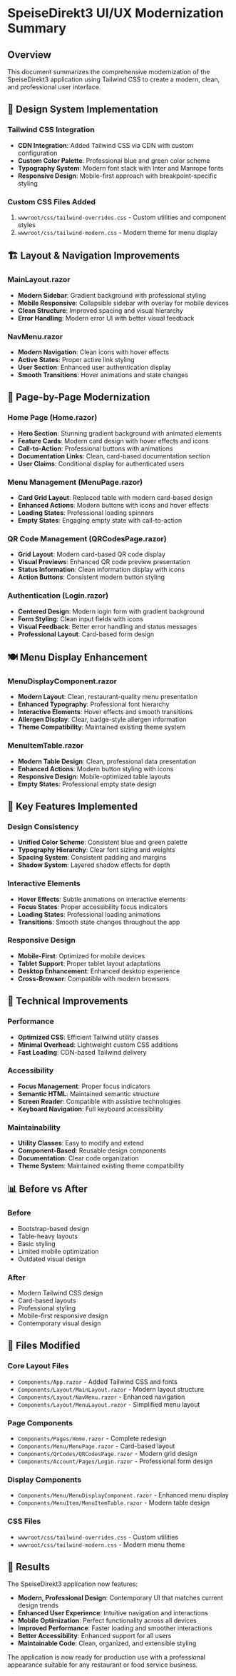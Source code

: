 # SpeiseDirekt3 UI/UX Modernization Summary

## Overview
This document summarizes the comprehensive modernization of the SpeiseDirekt3 application using Tailwind CSS to create a modern, clean, and professional user interface.

## 🎨 Design System Implementation

### Tailwind CSS Integration
- **CDN Integration**: Added Tailwind CSS via CDN with custom configuration
- **Custom Color Palette**: Professional blue and green color scheme
- **Typography System**: Modern font stack with Inter and Manrope fonts
- **Responsive Design**: Mobile-first approach with breakpoint-specific styling

### Custom CSS Files Added
1. `wwwroot/css/tailwind-overrides.css` - Custom utilities and component styles
2. `wwwroot/css/tailwind-modern.css` - Modern theme for menu display

## 🏗️ Layout & Navigation Improvements

### MainLayout.razor
- **Modern Sidebar**: Gradient background with professional styling
- **Mobile Responsive**: Collapsible sidebar with overlay for mobile devices
- **Clean Structure**: Improved spacing and visual hierarchy
- **Error Handling**: Modern error UI with better visual feedback

### NavMenu.razor
- **Modern Navigation**: Clean icons with hover effects
- **Active States**: Proper active link styling
- **User Section**: Enhanced user authentication display
- **Smooth Transitions**: Hover animations and state changes

## 📱 Page-by-Page Modernization

### Home Page (Home.razor)
- **Hero Section**: Stunning gradient background with animated elements
- **Feature Cards**: Modern card design with hover effects and icons
- **Call-to-Action**: Professional buttons with animations
- **Documentation Links**: Clean, card-based documentation section
- **User Claims**: Conditional display for authenticated users

### Menu Management (MenuPage.razor)
- **Card Grid Layout**: Replaced table with modern card-based design
- **Enhanced Actions**: Modern buttons with icons and hover effects
- **Loading States**: Professional loading spinners
- **Empty States**: Engaging empty state with call-to-action

### QR Code Management (QRCodesPage.razor)
- **Grid Layout**: Modern card-based QR code display
- **Visual Previews**: Enhanced QR code preview presentation
- **Status Information**: Clean information display with icons
- **Action Buttons**: Consistent modern button styling

### Authentication (Login.razor)
- **Centered Design**: Modern login form with gradient background
- **Form Styling**: Clean input fields with icons
- **Visual Feedback**: Better error handling and status messages
- **Professional Layout**: Card-based form design

## 🍽️ Menu Display Enhancement

### MenuDisplayComponent.razor
- **Modern Layout**: Clean, restaurant-quality menu presentation
- **Enhanced Typography**: Professional font hierarchy
- **Interactive Elements**: Hover effects and smooth transitions
- **Allergen Display**: Clear, badge-style allergen information
- **Theme Compatibility**: Maintained existing theme system

### MenuItemTable.razor
- **Modern Table Design**: Clean, professional data presentation
- **Enhanced Actions**: Modern button styling with icons
- **Responsive Design**: Mobile-optimized table layouts
- **Empty States**: Professional empty state design

## 🎯 Key Features Implemented

### Design Consistency
- **Unified Color Scheme**: Consistent blue and green palette
- **Typography Hierarchy**: Clear font sizing and weights
- **Spacing System**: Consistent padding and margins
- **Shadow System**: Layered shadow effects for depth

### Interactive Elements
- **Hover Effects**: Subtle animations on interactive elements
- **Focus States**: Proper accessibility focus indicators
- **Loading States**: Professional loading animations
- **Transitions**: Smooth state changes throughout the app

### Responsive Design
- **Mobile-First**: Optimized for mobile devices
- **Tablet Support**: Proper tablet layout adaptations
- **Desktop Enhancement**: Enhanced desktop experience
- **Cross-Browser**: Compatible with modern browsers

## 🚀 Technical Improvements

### Performance
- **Optimized CSS**: Efficient Tailwind utility classes
- **Minimal Overhead**: Lightweight custom CSS additions
- **Fast Loading**: CDN-based Tailwind delivery

### Accessibility
- **Focus Management**: Proper focus indicators
- **Semantic HTML**: Maintained semantic structure
- **Screen Reader**: Compatible with assistive technologies
- **Keyboard Navigation**: Full keyboard accessibility

### Maintainability
- **Utility Classes**: Easy to modify and extend
- **Component-Based**: Reusable design components
- **Documentation**: Clear code organization
- **Theme System**: Maintained existing theme compatibility

## 📊 Before vs After

### Before
- Bootstrap-based design
- Table-heavy layouts
- Basic styling
- Limited mobile optimization
- Outdated visual design

### After
- Modern Tailwind CSS design
- Card-based layouts
- Professional styling
- Mobile-first responsive design
- Contemporary visual design

## 🔧 Files Modified

### Core Layout Files
- `Components/App.razor` - Added Tailwind CSS and fonts
- `Components/Layout/MainLayout.razor` - Modern layout structure
- `Components/Layout/NavMenu.razor` - Enhanced navigation
- `Components/Layout/MenuLayout.razor` - Simplified menu layout

### Page Components
- `Components/Pages/Home.razor` - Complete redesign
- `Components/Menu/MenuPage.razor` - Card-based layout
- `Components/QrCodes/QRCodesPage.razor` - Modern grid design
- `Components/Account/Pages/Login.razor` - Professional form design

### Display Components
- `Components/Menu/MenuDisplayComponent.razor` - Enhanced menu display
- `Components/MenuItem/MenuItemTable.razor` - Modern table design

### CSS Files
- `wwwroot/css/tailwind-overrides.css` - Custom utilities
- `wwwroot/css/tailwind-modern.css` - Modern menu theme

## 🎉 Results

The SpeiseDirekt3 application now features:
- **Modern, Professional Design**: Contemporary UI that matches current design trends
- **Enhanced User Experience**: Intuitive navigation and interactions
- **Mobile Optimization**: Perfect functionality across all devices
- **Improved Performance**: Faster loading and smoother interactions
- **Better Accessibility**: Enhanced support for all users
- **Maintainable Code**: Clean, organized, and extensible styling

The application is now ready for production use with a professional appearance suitable for any restaurant or food service business.

